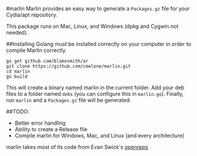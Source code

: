 #marlin
Marlin provides an easy way to generate a `Packages.gz` file for your Cydia/apt repository. 

This package runs on Mac, Linux, and Windows (dpkg and Cygwin not needed).

##Installing
Golang must be installed correctly on your computer in order to compile Marlin correctly.

    go get github.com/blakesmith/ar
    git clone https://github.com/cmelone/marlin.git
    cd marlin
    go build

This will create a binary named marlin in the current folder. Add your deb files to a folder named `debs` (you can configure this in `marlin.go`). Finally, run `marlin` and a `Packages.gz` file will be generated.

##TODO:
- Better error handling
- Ability to create a Release file
- Compile marlin for Windows, Mac, and Linux (and every architecture)

marlin takes most of its code from Evan Swick's [openrepo](//github.com/eswick/openrepo)

